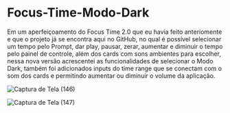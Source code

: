 # Focus-Time-Modo-Dark
Em um aperfeiçoamento do Focus Time 2.0 que eu havia feito anteriomente e que o projeto já se encontra aqui no GitHub, no qual é possível selecionar um tempo pelo Prompt, dar play, pausar, zerar, aumentar e diminuir o tempo pelo painel de controle, além dos cards com sons ambientes para escolher, nessa nova versão acrescentei as funcionalidades de selecionar o Modo Dark, também foi adicionados inputs do time range que se conectam com o som dos cards e permitindo aumentar ou diminuir o volume da aplicação.

![Captura de Tela (146)](https://user-images.githubusercontent.com/108637829/230272512-7cd70418-d2b3-4427-8421-63288bd2d3a9.png)


![Captura de Tela (147)](https://user-images.githubusercontent.com/108637829/230272513-dccfb056-b2d4-4d74-bc10-662e42428e00.png)
